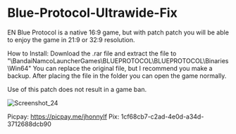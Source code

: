 
# Blue-Protocol-Ultrawide-Fix
EN
Blue Protocol is a native 16:9 game, but with patch patch you will be able to enjoy the game in 21:9 or 32:9 resolution.

How to Install: Download the .rar file and extract the file to "\BandaiNamcoLauncherGames\BLUEPROTOCOL\BLUEPROTOCOL\Binaries\Win64" You can replace the original file, but I recommend you make a backup.
After placing the file in the folder you can open the game normally.

Use of this patch does not result in a game ban.

![Screenshot_24](https://github.com/Kronyx/Blue-Protocol-Ultrawide-Fix/assets/13527331/ea29b6be-d477-4139-8e46-1c5c95b69811)

Picpay: https://picpay.me/jhonnylf
Pix: 1cf68cb7-c2ad-4e0d-a34d-3712688dcb90
